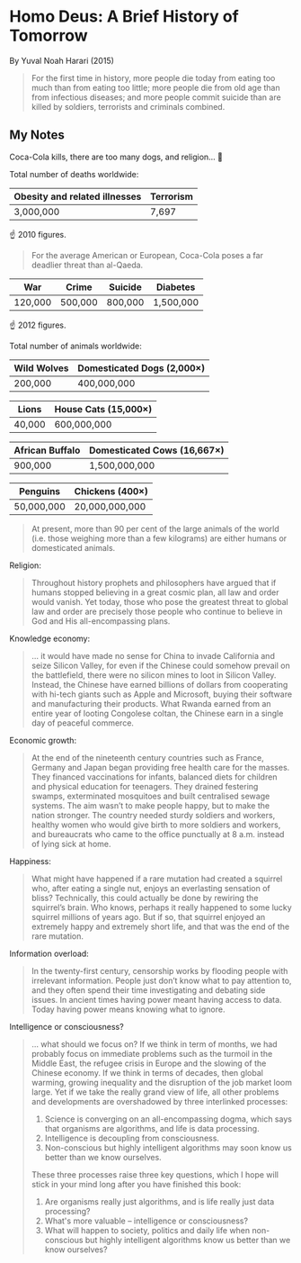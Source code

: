 # Homo Deus: A Brief History of Tomorrow

By Yuval Noah Harari (2015)

> For the first time in history, more people die today from eating too much than from eating too little; more people die from old age than from infectious diseases; and more people commit suicide than are killed by soldiers, terrorists and criminals combined.

## My Notes

Coca-Cola kills, there are too many dogs, and religion… 🤔

Total number of deaths worldwide:

|Obesity and related illnesses|Terrorism|
|-----------------------------|---------|
|                    3,000,000|    7,697|

☝️ 2010 figures.

> For the average American or European, Coca-Cola poses a far deadlier threat than al-Qaeda.

|War    |Crime  |Suicide|Diabetes |
|-------|-------|-------|---------|
|120,000|500,000|800,000|1,500,000|

☝️ 2012 figures.

Total number of animals worldwide:

|Wild Wolves|Domesticated Dogs (2,000×)|
|-----------|-----------------|
|    200,000|      400,000,000|

|Lions |House Cats (15,000×)|
|------|-----------|
|40,000|600,000,000|

|African Buffalo|Domesticated Cows (16,667×)|
|---------------|-----------------|
|        900,000|    1,500,000,000|

|Penguins  |Chickens (400×)|
|----------|---------------|
|50,000,000| 20,000,000,000|

> At present, more than 90 per cent of the large animals of the world (i.e. those weighing more than a few kilograms) are either humans or domesticated animals.

Religion:

> Throughout history prophets and philosophers have argued that if humans stopped believing in a great cosmic plan, all law and order would vanish. Yet today, those who pose the greatest threat to global law and order are precisely those people who continue to believe in God and His all-encompassing plans.

Knowledge economy:

> … it would have made no sense for China to invade California and seize Silicon Valley, for even if the Chinese could somehow prevail on the battlefield, there were no silicon mines to loot in Silicon Valley. Instead, the Chinese have earned billions of dollars from cooperating with hi-tech giants such as Apple and Microsoft, buying their software and manufacturing their products. What Rwanda earned from an entire year of looting Congolese coltan, the Chinese earn in a single day of peaceful commerce.

Economic growth:

> At the end of the nineteenth century countries such as France, Germany and Japan began providing free health care for the masses. They financed vaccinations for infants, balanced diets for children and physical education for teenagers. They drained festering swamps, exterminated mosquitoes and built centralised sewage systems. The aim wasn’t to make people happy, but to make the nation stronger. The country needed sturdy soldiers and workers, healthy women who would give birth to more soldiers and workers, and bureaucrats who came to the office punctually at 8 a.m. instead of lying sick at home.

Happiness:

> What might have happened if a rare mutation had created a squirrel who, after eating a single nut, enjoys an everlasting sensation of bliss? Technically, this could actually be done by rewiring the squirrel’s brain. Who knows, perhaps it really happened to some lucky squirrel millions of years ago. But if so, that squirrel enjoyed an extremely happy and extremely short life, and that was the end of the rare mutation.

Information overload:

>  In the twenty-first century, censorship works by flooding people with irrelevant information. People just don’t know what to pay attention to, and they often spend their time investigating and debating side issues. In ancient times having power meant having access to data. Today having power means knowing what to ignore.

Intelligence or consciousness?

> … what should we focus on? If we think in term of months, we had probably focus on immediate problems such as the turmoil in the Middle East, the refugee crisis in Europe and the slowing of the Chinese economy. If we think in terms of decades, then global warming, growing inequality and the disruption of the job market loom large. Yet if we take the really grand view of life, all other problems and developments are overshadowed by three interlinked processes:
> 
> 1. Science is converging on an all-encompassing dogma, which says that organisms are algorithms, and life is data processing.
> 2. Intelligence is decoupling from consciousness.
> 3. Non-conscious but highly intelligent algorithms may soon know us better than we know ourselves.
> 
> These three processes raise three key questions, which I hope will stick in your mind long after you have finished this book:
> 
> 1. Are organisms really just algorithms, and is life really just data processing?
> 2. What's more valuable – intelligence or consciousness?
> 3. What will happen to society, politics and daily life when non-conscious but highly intelligent algorithms know us better than we know ourselves?
